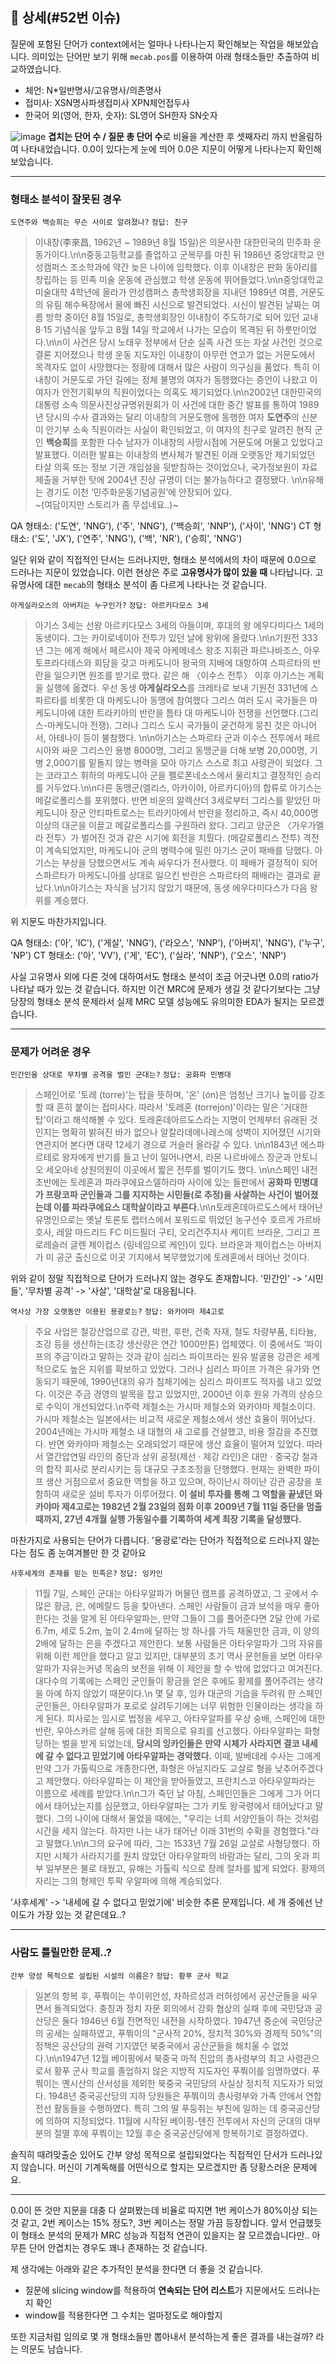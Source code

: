 ## 📔  상세(#52번 이슈)

질문에 포함된 단어가 context에서는 얼마나 나타나는지 확인해보는 작업을 해보았습니다.
의미있는 단어만 보기 위해 `mecab.pos`를 이용하여 아래 형태소들만 추출하여 비교하였습니다. 
- 체언: N*일반명사/고유명사/의존명사
- 접미사: XSN명사파생접미사 XPN체언접두사
- 한국어 외(영어, 한자, 숫자): SL영어 SH한자 SN숫자

![image](https://user-images.githubusercontent.com/61135159/117250991-ff767e00-ae7e-11eb-93a2-5ada282a1c52.png)
**겹치는 단어 수 / 질문 총 단어 수**로 비율을 계산한 후 셋째자리 까지 반올림하여 나타내었습니다.
0.0이 있다는게 눈에 띄어 0.0은 지문이 어떻게 나타나는지 확인해보았습니다.

---

### 형태소 분석이 잘못된 경우 

`도연주와 백승희는 무슨 사이로 알려졌나?` `정답: 친구`
> 이내창(李來昌, 1962년 ~ 1989년 8월 15일)은 의문사한 대한민국의 민주화 운동가이다.\n\n중동고등학교를 졸업하고 군복무를 마친 뒤 1986년 중앙대학교 안성캠퍼스 조소학과에 약간 늦은 나이에 입학했다. 이후 이내창은 판화 동아리를 창립하는 등 민족 미술 운동에 관심했고 학생 운동에 뛰어들었다.\n\n중앙대학교 미술대학 4학년에 올라가 안성캠퍼스 총학생회장을 지내던 1989년 여름, 거문도의 유림 해수욕장에서 물에 빠진 시신으로 발견되었다. 시신이 발견된 날짜는 여름 방학 중이던 8월 15일로, 총학생회장인 이내창이 주도하기로 되어 있던 교내 8·15 기념식을 앞두고 8월 14일 학교에서 나가는 모습이 목격된 뒤 하룻만이었다.\n\n이 사건은 당시 노태우 정부에서 단순 실족 사건 또는 자살 사건인 것으로 결론 지어졌으나 학생 운동 지도자인 이내창이 아무런 연고가 없는 거문도에서 목격자도 없이 사망했다는 정황에 대해서 많은 사람이 의구심을 품었다. 특히 이내창이 거문도로 가던 길에는 정체 불명의 여자가 동행했다는 증언이 나왔고 이 여자가 안전기획부의 직원이었다는 의혹도 제기되었다.\n\n2002년 대한민국의 대통령 소속 의문사진상규명위원회가 이 사건에 대한 중간 발표를 통하여 1989년 당시의 수사 결과와는 달리 이내창의 거문도행에 동행한 여자 **도연주**의 신분이 안기부 소속 직원이라는 사실이 확인되었고, 이 여자의 친구로 알려진 현직 군인 **백승희**를 포함한 다수 남자가 이내창의 사망시점에 거문도에 머물고 있었다고 발표했다. 이러한 발표는 이내창의 변사체가 발견된 이래 오랫동안 제기되었던 타살 의혹 또는 정보 기관 개입설을 뒷받침하는 것이었으나, 국가정보원이 자료 제출을 거부한 탓에 2004년 진상 규명이 더는 불가능하다고 결정됐다. \n\n유해는 경기도 이천 ‘민주화운동기념공원’에 안장되어 있다.  
~(여담이지만 스토리가 좀 무섭네요..)~

QA 형태소: ('도연', 'NNG'), ('주', 'NNG'), ('백승희', 'NNP'), ('사이', 'NNG')
CT 형태소: ('도', 'JX'), ('연주', 'NNG'), ('백', 'NR'), ('승희', 'NNG')

일단 위와 같이 직접적인 단서는 드러나지만, 형태소 분석에서의 차이 때문에 0.0으로 드러나는 지문이 있었습니다.
이런 현상은 주로 **고유명사가 많이 있을 때** 나타납니다. 고유명사에 대한 `mecab`의 형태소 분석이 좀 다르게 나타나는 것 같습니다. 

`아게실라오스의 아버지는 누구인가?` `정답: 아르키다모스 3세`
> 아기스 3세는 선왕 아르키다모스 3세의 아들이며, 후대의 왕 에우다미다스 1세의 동생이다. 그는 카이로네이아 전투가 있던 날에 왕위에 올랐다.\n\n기원전 333년 그는 에게 해에서 페르시아 제국 아케메네스 왕조 지휘관 파르나바조스, 아우토프라다테스와 회담을 갖고 마케도니아 왕국의 지배에 대항하여 스파르타의 반란을 일으키면 원조를 받기로 했다. 같은 해 〈이수스 전투〉 이후 아기스는 계획을 실행에 옮겼다. 우선 동생 **아게실라오스**를 크레타로 보내 기원전 331년에 스파르타를 비롯한 대 마케도니아 동맹에 참여했다 그리스 여러 도시 국가들은 마케도니아에 대한 트라키아의 반란을 틈타 대 마케도니아 전쟁을 선언했다.(그리스-마케도니아 전쟁). 그러나 그리스 도시 국가들이 굳건하게 뭉친 것은 아니어서, 아테나이 등이 불참했다. \n\n아기스는 스파르타 군과 이수스 전투에서 페르시아와 싸운 그리스인 용병 8000명, 그리고 동맹군을 더해 보병 20,000명, 기병 2,000기를 밑돌지 않는 병력을 모아 아기스 스스로 최고 사령관이 되었다. 그는 코라고스 휘하의 마케도니아 군을 펠로폰네소스에서 물리치고 결정적인 승리를 거두었다.\n\n다른 동맹군(엘리스, 아카이아, 아르카디아)의 합류로 아기스는 메갈로폴리스를 포위했다. 반면 비운의 알렉산더 3세로부터 그리스를 맡았던 마케도니아 장군 안티파트로스는 트라키아에서 반란을 정리하고, 즉시 40,000명 이상의 대군을 이끌고 메갈로폴리스를 구원하러 왔다. 그리고 양군은 〈가우가멜라 전투〉가 벌어진 것과 같은 시기에 회전을 치뤘다. (메갈로폴리스 전투) 격전이 계속되었지만, 마케도니아 군의 병력수에 밀린 아기스 군이 패배를 당했다. 아기스는 부상을 당했으면서도 계속 싸우다가 전사했다. 이 패배가 결정적이 되어 스파르타가 마케도니아를 상대로 일으킨 반란은 스파르타의 패배라는 결과로 끝났다.\n\n아기스는 자식을 남기지 않았기 때문에, 동생 에우다미다스가 다음 왕위를 계승했다.

위 지문도 마찬가지입니다.

QA 형태소: ('아', 'IC'), ('게실', 'NNG'), ('라오스', 'NNP'), ('아버지', 'NNG'), ('누구', 'NP')
CT 형태소: ('아', 'VV'), ('게', 'EC'), ('실라', 'NNP'), ('오스', 'NNP')

사실 고유명사 외에 다른 것에 대하여서도 형태소 분석이 조금 어긋나면 0.0의 ratio가 나타날 때가 있는 것 같습니다.
하지만 이건 MRC에 문제가 생길 것 같다기보다는 그냥 당장의 형태소 분석 문제라서 실제 MRC 모델 성능에도 유의미한 EDA가 될지는 모르겠습니다. 

---

### 문제가 어려운 경우

`민간인을 상대로 무차별 공격을 벌인 군대는?` `정답: 공화파 민병대`
> 스페인어로 '토레 (torre)'는 탑을 뜻하며, '온' (ón)은 엄청난 크기나 높이를 강조할 때 흔히 붙이는 접미사다. 따라서 '토레혼 (torrejón)'이라는 말은 '거대한 탑'이라고 해석해볼 수 있다. 토레혼데아르도스라는 지명이 언제부터 유래된 것인지는 명확히 밝혀진 바가 없으나 알칼라데에나레스에 성벽이 지어졌던 시기와 연관지어 본다면 대략 12세기 경으로 거슬러 올라갈 수 있다. \n\n1843년 에스파르테로 왕자에게 반기를 들고 난이 일어나면서, 라몬 나르바에스 장군과 안토니오 세오아네 상원의원이 이곳에서 짧은 전투를 벌이기도 했다. \n\n스페인 내전 초반에는 토레혼과 파라쿠에요스델하라마 사이에 있는 들판에서 **공화파 민병대가 프랑코파 군인들과 그를 지지하는 시민들(로 추정)을 사살하는 사건이 벌어졌는데 이를 파라쿠에요스 대학살이라고 부른다.**\n\n토레혼데아르도스에서 태어난 유명인으로는 옛날 토론토 랩터스에서 포워드로 뛰었던 농구선수 호르게 가르바호사, 레알 마드리드 FC 미드필더 구티, 오리건주지사 케이트 브라운, 그리고 프로레슬러 글렌 제이컵스 (링네임으로 케인)이 있다. 브라운과 제이컵스는 아버지가 미 공군 출신으로 이곳 기지에서 복무했었기에 토레혼에서 태어난 것이다.

위와 같이 정말 직접적으로 단어가 드러나지 않는 경우도 존재합니다.
'민간인' -> '시민들', '무차별 공격' -> '사살', '대학살'로 대응됩니다.

`역사상 가장 오랫동안 이용된 용광로는?` `정답: 와카야마 제4고로` 
> 주요 사업은 철강산업으로 강관, 박판, 후판, 건축 자재, 철도 차량부품, 티타늄, 조강 등을 생산하는(조강 생산량은 연간 1000만톤) 업체였다. 이 중에서도 ‘파이프의 주금’이라고 말하는 것과 같이 심리스 파이프라는 원유 발굴용 강관은 세계적으로도 높은 지위를 확보하고 있었다. 그러나 심리스 파이프 가격은 유가와 연동되기 때문에, 1990년대의 유가 침체기에는 심리스 파이프도 적자를 내고 있었다. 이것은 주금 경영의 발목을 잡고 있었지만, 2000년 이후 원유 가격의 상승으로 수익이 개선되었다.\n주력 제철소는 가시마 제철소와 와카야마 제철소이다. 가시마 제철소는 일본에서는 비교적 새로운 제철소에서 생산 효율이 뛰어났다. 2004년에는 가시마 제철소 내 대형의 새 고로를 건설했고, 비용 절감을 추진했다. 반면 와카야마 제철소는 오래되었기 때문에 생산 효율이 떨어져 있었다. 따라서 열간압연밀 라인의 중단과 상위 공정(제선 · 제강 라인)은 대만 · 중국강 철과의 합작 회사로 분리시키는 등 대규모 구조조정을 단행했다. 현재는 완벽한 파이프 생산 거점으로서 중요한 역할을 하고 있으며, 하이난시 하이난 강관 공장을 포함하여 새로운 설비 투자가 이루어졌다. **이 설비 투자를 통해 그 역할을 끝냈던 와카야마 제4고로는 1982년 2월 23일의 점화 이후 2009년 7월 11일 중단을 멈출 때까지, 27년 4개월 실행 가동일수를 기록하여 세계 최장 기록을 달성했다.**

마찬가지로 사용되는 단어가 다릅니다.
'용광로'라는 단어가 직접적으로 드러나지 않는다는 점도 좀 눈여겨볼만 한 것 같아요


`사후세계의 존재를 믿는 민족은?` `정답: 잉카인`
> 11월 7일, 스페인 군대는 아타우알파가 머물던 캠프를 공격하였고, 그 곳에서 수많은 황금, 은, 에메랄드 등을 찾아낸다. 스페인 사람들이 금과 보석을 매우 좋아한다는 것을 알게 된 아타우알파는, 만약 그들이 그를 풀어준다면 2달 안에 가로 6.7m, 세로 5.2m, 높이 2.4m에 달하는 방 하나를 가득 채울만한 금과, 이 양의 2배에 달하는 은을 주겠다고 제안한다. 보통 사람들은 아타우알파가 그의 자유를 위해 이런 제안을 했다고 알고 있지만, 대부분의 초기 역사 문헌들을 보면 아타우알파가 자유는커녕 목숨의 보전을 위해 이 제안을 할 수 밖에 없었다고 여겨진다. 대다수의 기록에는 스페인 군인들이 황금을 얻은 후에도 황제를 풀어주려는 생각을 아예 하지 않았기 때문이다.\n 몇 달 후, 잉카 대군의 기습을 두려워 한 스페인 군인들은, 아타우알파가 포로로 살려두기에는 너무 위험한 인물이라는 생각을 하게 된다. 피사로는 임시로 법정을 세우고, 아타우알파를 우상 숭배, 스페인에 대한 반란, 우아스카르 살해 등에 대한 죄목으로 유죄를 선고했다. 아타우알파는 화형당하는 벌을 받게 되었는데, **당시의 잉카인들은 만약 시체가 사라지면 결코 내세에 갈 수 없다고 믿었기에 아타우알파는 경악했다.** 이때, 발베데레 수사는 그에게 만약 그가 가톨릭으로 개종한다면, 화형은 아닐지라도 교살로 형을 낮추어주겠다고 제안했다. 아타우알파는 이 제안을 받아들였고, 프란치스코 아타우알파라는 이름으로 세례를 받았다.\n\n그가 죽던 날 아침, 스페인인들은 그에게 그가 어디에서 태어났는지를 심문했고, 아타우알파는 그가 키토 왕국령에서 태어났다고 말했다. 그의 나이에 대해서 물었을 때에는, "우리는 너희 서양인들이 하는 것처럼 시간을 세지 않는다. 하지만 나는 내가 태어난 이래 31번의 수확을 경험했다."라고 말했다.\n\n그의 요구에 따라, 그는 1533년 7월 26일 교살로 사형당했다. 하지만 시체가 사라지기를 원치 않았던 아타우알파의 바람과는 달리, 그의 옷과 피부 일부분은 불로 태웠고, 유해는 가톨릭 식으로 장례 절차를 밟게 되었다. 황제의 자리는 그의 형제인 투팍 우알파에 의해 계승되었다.

'사후세계' -> '내세에 갈 수 없다고 믿었기에' 
비슷한 추론 문제입니다. 세 개 중에선 난이도가 가장 있는 것 같은데요..? 

---

### 사람도 틀릴만한 문제..? 

`간부 양성 목적으로 설립된 시설의 이름은?` `정답: 황푸 군사 학교`
> 일본의 항복 후, 푸쭤이는 쑤이위안성, 차하르성과 러허성에서 공산군들을 싸우면서 돌격되었다. 충칭과 정치 자문 회의에서 강화 협상의 실패 후에 국민당과 공산당은 둘다 1946년 6월 전면적인 내전을 시작하였다. 1947년 중순에 국민당군의 공세는 실패하였고, 푸쭤이의 "군사적 20%, 정치적 30%와 경제적 50%"의 정책은 공산당의 권력 기지였던 북중국에서 공산군들을 해치울 수 없었다.\n\n1947년 12월 베이핑에서 북중국 마적 진압의 총사령부의 최고 사령관으로서 황푸 군사 학교를 졸업하지 않은 지방적 지도자인 푸쭤이를 임명하였다. 푸쭤이는 옌시산의 산서성을 제외한 북중국 국민당의 사실상 정치적 지도자가 되었다. 1948년 중국공산당의 지하 당원들은 푸쭤이의 총사령부와 가족 안에서 연합 전선 활동들을 수행하였다. 특히 그의 딸 푸둥쥐는 부친에 일하는 데 중국공산당에 의하여 지정되었다. 11월에 시작된 베이핑-톈진 전투에서 자신의 군대의 대부분의 절멸 후에 푸쭤이는 12월 후순 중국공산당에게 항복하기로 결정하였다.

솔직히 때려맞출순 있어도 간부 양성 목적으로 설립되었다는 직접적인 단서가 드러나있지 않습니다. 머신이 기계독해를 어떤식으로 할지는 모르겠지만 좀 당황스러운 문제에요.

---

0.0이 뜬 것만 지문을 대충 다 살펴봤는데 비율로 따지면 1번 케이스가 80%이상 되는 것 같고, 2번 케이스는 15% 정도?, 3번 케이스는 정말 가끔 등장합니다.
앞서 언급했듯이 형태소 분석의 문제가 MRC 성능과 직접적 연관이 있을지는 잘 모르겠습니다만.. 아무튼 단어 안겹치는 경우도 꽤나 존재하는 것 같습니다.

제 생각에는 아래와 같은 추가적인 분석을 한다면 더 좋을 것 같습니다.
- 질문에 slicing window를 적용하여 **연속되는 단어 리스트**가 지문에서도 드러나는지 확인
- window를 적용한다면 그 수치는 얼마정도로 해야할지

또한 지금처럼 임의로 몇 개 형태소들만 뽑아내서 분석하는게 좋은 결과를 내는걸까? 라는 의문도 남습니다.